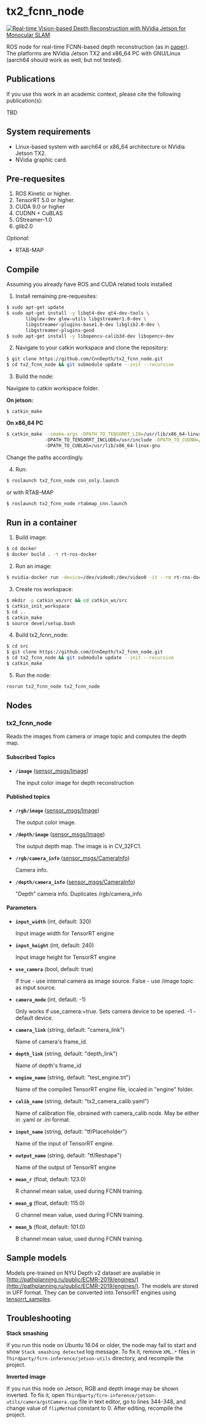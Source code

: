 # tx2_fcnn_node

[![Real-time Vision-based Depth Reconstruction with NVidia Jetson for Monocular SLAM](https://img.youtube.com/vi/ayjvfzm-C7s/maxresdefault.jpg)](https://www.youtube.com/watch?v=ayjvfzm-C7s)

ROS node for real-time FCNN-based depth reconstruction (as in [paper](https://arxiv.org/abs/1907.07210)). The platforms are NVidia Jetson TX2 and x86_64 PC with GNU/Linux (aarch64 should work as well, but not tested). 

## Publications

If you use this work in an academic context, please cite the following publication(s):

TBD

## System requirements

* Linux-based system with aarch64 or x86_64 architecture or NVidia Jetson TX2.
* NVidia graphic card.

## Pre-requesites

1) ROS Kinetic or higher.
2) TensorRT 5.0 or higher.
3) CUDA 9.0 or higher
4) CUDNN + CuBLAS
5) GStreamer-1.0
6) glib2.0

*Optional:*
* RTAB-MAP

## Compile

Assuming you already have ROS and CUDA related tools installed

1) Install remaining pre-requesites:

```bash
$ sudo apt-get update
$ sudo apt-get install -y libqt4-dev qt4-dev-tools \ 
       libglew-dev glew-utils libgstreamer1.0-dev \ 
       libgstreamer-plugins-base1.0-dev libglib2.0-dev \
       libgstreamer-plugins-good
$ sudo apt-get install -y libopencv-calib3d-dev libopencv-dev 

```

2) Navigate to your catkin workspace and clone the repository:

```bash
$ git clone https://github.com/CnnDepth/tx2_fcnn_node.git
$ cd tx2_fcnn_node && git submodule update --init --recursive
```

3) Build the node:

Navigate to catkin workspace folder.

**On jetson:**

```console 
$ catkin_make
```

**On x86_64 PC**
```bash
$ catkin_make --cmake-args -DPATH_TO_TENSORRT_LIB=/usr/lib/x86_64-linux-gnu \ 
              -DPATH_TO_TENSORRT_INCLUDE=/usr/include -DPATH_TO_CUDNN=/usr/lib/x86_64-linux-gnu \ 
              -DPATH_TO_CUBLAS=/usr/lib/x86_64-linux-gnu
```

Change the paths accordingly.

4) Run:

```bash
$ roslaunch tx2_fcnn_node cnn_only.launch
```

or with RTAB-MAP

```bash
$ roslaunch tx2_fcnn_node rtabmap_cnn.launch
```
## Run in a container

1) Build image:
```bash
$ cd docker
$ docker build . -t rt-ros-docker
```
2) Run an image:
```bash
$ nvidia-docker run -device=/dev/video0:/dev/video0 -it --rm rt-ros-docker
```
3) Create ros workspace:
```bash
$ mkdir -p catkin_ws/src && cd catkin_ws/src
$ catkin_init_workspace
$ cd ..
$ catkin_make
$ source devel/setup.bash
```
4) Build tx2_fcnn_node:
```bash
$ cd src
$ git clone https://github.com/CnnDepth/tx2_fcnn_node.git
$ cd tx2_fcnn_node && git submodule update --init --recursive
$ catkin_make
```
5) Run the node:
```bash
rosrun tx2_fcnn_node tx2_fcnn_node
```
## Nodes
### tx2_fcnn_node
Reads the images from camera or image topic and computes the depth map.

#### Subscribed Topics
* **`/image`** ([sensor_msgs/Image])
       
     The input color image for depth reconstruction
       
#### Published topics
* **`/rgb/image`** ([sensor_msgs/Image])

     The output color image.
       
* **`/depth/image`** ([sensor_msgs/Image])

    The output depth map. The image is in CV_32FC1.

* **`/rgb/camera_info`** ([sensor_msgs/CameraInfo])
    
    Camera info.

* **`/depth/camera_info`** ([sensor_msgs/CameraInfo])
    
    "Depth" camera info. Duplicates /rgb/camera_info

#### Parameters

* **`input_width`** (int, default: 320)
    
    Input image width for TensorRT engine
    
* **`input_height`** (int, default: 240)

    Input image height for TensorRT engine
    
* **`use_camera`** (bool, default: true)
   
    If true - use internal camera as image source. False - use /image topic as input source.
    
* **`camera_mode`** (int, default: -1)

    Only works if use_camera:=true. Sets camera device to be opened. -1 - default device. 
    
* **`camera_link`** (string, default: "camera_link")
  
     Name of camera's frame_id.
     
* **`depth_link`** (string, default: "depth_link")

    Name of depth's frame_id
    
* **`engine_name`** (string, default: "test_engine.trt")

    Name of the compiled TensorRT engine file, localed in "engine" folder.
    
* **`calib_name`** (string, default: "tx2_camera_calib.yaml")

    Name of calibration file, obrained with camera_calib node. May be either in .yaml or .ini format.
    
* **`input_name`** (string, default: "tf/Placeholder")

    Name of the input of TensorRT engine.
    
* **`output_name`** (string, default: "tf/Reshape")

    Name of the output of TensorRT engine
    
* **`mean_r`** (float, default: 123.0)

    R channel mean value, used during FCNN training.
    
* **`mean_g`** (float, default: 115.0)

    G channel mean value, used during FCNN training.
    
* **`mean_b`** (float, default: 101.0)

    B channel mean value, used during FCNN training.

## Sample models

Models pre-trained on NYU Depth v2 dataset are available in [http://pathplanning.ru/public/ECMR-2019/engines/](http://pathplanning.ru/public/ECMR-2019/engines/). The models are stored in UFF format. They can be converted into TensorRT engines using [tensorrt_samples](https://github.com/CnnDepth/tensorrt_samples/tree/master/sampleUffFCRN).

## Troubleshooting

**Stack smashing**

If you run this node on Ubuntu 16.04 or older, the node may fail to start and show `Stack smashing detected` log message. To fix it, remove `XML.*` files in `Thirdparty/fcrn-inference/jetson-utils` directory, and recompile the project.

**Inverted image**

If you run this node on Jetson, RGB and depth image may be shown inverted. To fix it, open `Thirdparty/fcrn-inference/jetson-utils/camera/gstCamera.cpp` file in text editor, go to lines 344-348, and change value of `flipMethod` constant to 0. After editing, recompile the project.

[sensor_msgs/Image]: http://docs.ros.org/melodic/api/sensor_msgs/html/msg/Image.html
[sensor_msgs/CameraInfo]: http://docs.ros.org/melodic/api/sensor_msgs/html/msg/CameraInfo.html
